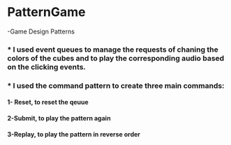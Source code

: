 # PatternGame
 -Game Design Patterns
 
 ### * I used event queues to manage the requests of chaning the colors of the cubes and to play the corresponding audio based on the clicking events.
 ### * I used the command pattern to create three main commands:
 #### 1- Reset, to reset the qeuue 
 #### 2-Submit, to play the pattern again
 #### 3-Replay, to play the pattern in reverse order
